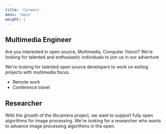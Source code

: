 ```yaml
---
title: 'Careers'
menu: 'main'
weight: 1
---
```


## Multimedia Engineer

Are you interested in open source, Multimedia, Computer Vision? We’re looking for talented and enthusiastic individuals to join us in our adventure

We're looking for talented open source developers to work on exiting projects with multimedia focus.

- Remote work
- Conference travel

## Researcher

With the growth of the libcamera project, we want to support fully open algorithms for image processing. We're looking for a researcher who wants to advance image processing algorthims in the open.
